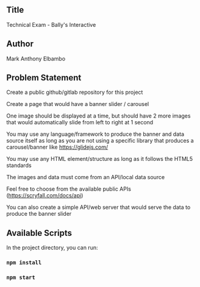 ## Title
Technical Exam - Bally's Interactive

## Author
Mark Anthony Elbambo

## Problem Statement

Create a public github/gitlab repository for this project

Create a page that would have a banner slider / carousel

One image should be displayed at a time, but should have 2 more images that would automatically slide from left to right at 1 second

You may use any language/framework to produce the banner and data source itself as long as you are not using a specific library that produces a carousel/banner like https://glidejs.com/

You may use any HTML element/structure as long as it follows the HTML5 standards

The images and data must come from an API/local data source

Feel free to choose from the available public APIs (https://scryfall.com/docs/api)

You can also create a simple API/web server that would serve the data to produce the banner slider

## Available Scripts
In the project directory, you can run:
### `npm install`

### `npm start`

